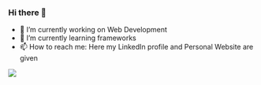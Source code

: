 ### Hi there 👋
- 🔭 I’m currently working on Web Development
- 🌱 I’m currently learning frameworks
- 📫 How to reach me: Here my LinkedIn profile and Personal Website are given

![](https://komarev.com/ghpvc/?username=emonsingha209&color=grey&style=for-the-badge)
